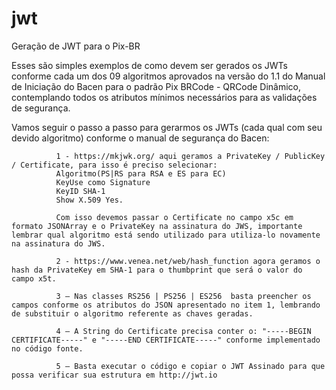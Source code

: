 # jwt
Geração de JWT para o Pix-BR

Esses são simples exemplos de como devem ser gerados os JWTs conforme cada um dos 09 algoritmos aprovados na versão do 1.1 do Manual de Iniciação do Bacen para o padrão Pix BRCode - QRCode Dinâmico, contemplando todos os atributos mínimos necessários para as validações de segurança.

Vamos seguir o passo a passo para gerarmos os JWTs (cada qual com seu devido algoritmo) conforme o manual de segurança do Bacen:

              1 - https://mkjwk.org/ aqui geramos a PrivateKey / PublicKey / Certificate, para isso é preciso selecionar:
              Algoritmo(PS|RS para RSA e ES para EC)
              KeyUse como Signature
              KeyID SHA-1
              Show X.509 Yes. 
              
              Com isso devemos passar o Certificate no campo x5c em formato JSONArray e o PrivateKey na assinatura do JWS, importante lembrar qual algoritmo está sendo utilizado para utiliza-lo novamente na assinatura do JWS.

              2 - https://www.venea.net/web/hash_function agora geramos o hash da PrivateKey em SHA-1 para o thumbprint que será o valor do campo x5t.

              3 – Nas classes RS256 | PS256 | ES256  basta preencher os campos conforme os atributos do JSON apresentado no item 1, lembrando de substituir o algoritmo referente as chaves geradas.

              4 – A String do Certificate precisa conter o: "-----BEGIN CERTIFICATE-----" e "-----END CERTIFICATE-----" conforme implementado no código fonte.

              5 – Basta executar o código e copiar o JWT Assinado para que possa verificar sua estrutura em http://jwt.io  

